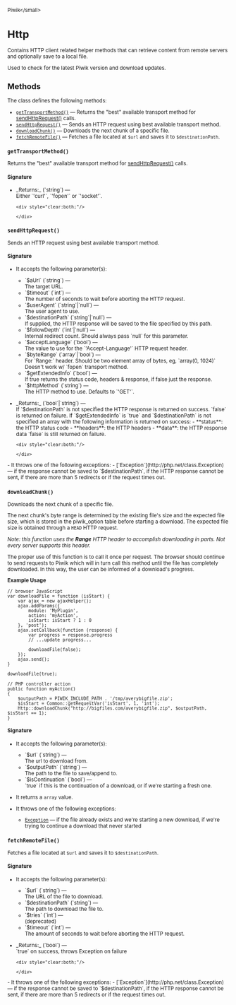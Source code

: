 <small>Piwik\</small>

Http
====

Contains HTTP client related helper methods that can retrieve content from remote servers and optionally save to a local file.

Used to check for the latest Piwik version and download updates.

Methods
-------

The class defines the following methods:

- [`getTransportMethod()`](#gettransportmethod) &mdash; Returns the "best" available transport method for [sendHttpRequest()](/api-reference/Piwik/Http#sendhttprequest) calls.
- [`sendHttpRequest()`](#sendhttprequest) &mdash; Sends an HTTP request using best available transport method.
- [`downloadChunk()`](#downloadchunk) &mdash; Downloads the next chunk of a specific file.
- [`fetchRemoteFile()`](#fetchremotefile) &mdash; Fetches a file located at `$url` and saves it to `$destinationPath`.

<a name="gettransportmethod" id="gettransportmethod"></a>
<a name="getTransportMethod" id="getTransportMethod"></a>
### `getTransportMethod()`

Returns the "best" available transport method for [sendHttpRequest()](/api-reference/Piwik/Http#sendhttprequest) calls.

#### Signature


<ul>
  <li>
    <div markdown="1" class="parameter">
    _Returns:_  (`string`) &mdash;
    <div markdown="1" class="param-desc">Either `'curl'`, `'fopen'` or `'socket'`.</div>

    <div style="clear:both;"/>

    </div>
  </li>
</ul>

<a name="sendhttprequest" id="sendhttprequest"></a>
<a name="sendHttpRequest" id="sendHttpRequest"></a>
### `sendHttpRequest()`

Sends an HTTP request using best available transport method.

#### Signature

-  It accepts the following parameter(s):

   <ul>
   <li>
      <div markdown="1" class="parameter">
      `$aUrl` (`string`) &mdash;

      <div markdown="1" class="param-desc"> The target URL.</div>

      <div style="clear:both;"/>

      </div>
   </li>
   <li>
      <div markdown="1" class="parameter">
      `$timeout` (`int`) &mdash;

      <div markdown="1" class="param-desc"> The number of seconds to wait before aborting the HTTP request.</div>

      <div style="clear:both;"/>

      </div>
   </li>
   <li>
      <div markdown="1" class="parameter">
      `$userAgent` (`string`|`null`) &mdash;

      <div markdown="1" class="param-desc"> The user agent to use.</div>

      <div style="clear:both;"/>

      </div>
   </li>
   <li>
      <div markdown="1" class="parameter">
      `$destinationPath` (`string`|`null`) &mdash;

      <div markdown="1" class="param-desc"> If supplied, the HTTP response will be saved to the file specified by this path.</div>

      <div style="clear:both;"/>

      </div>
   </li>
   <li>
      <div markdown="1" class="parameter">
      `$followDepth` (`int`|`null`) &mdash;

      <div markdown="1" class="param-desc"> Internal redirect count. Should always pass `null` for this parameter.</div>

      <div style="clear:both;"/>

      </div>
   </li>
   <li>
      <div markdown="1" class="parameter">
      `$acceptLanguage` (`bool`) &mdash;

      <div markdown="1" class="param-desc"> The value to use for the `'Accept-Language'` HTTP request header.</div>

      <div style="clear:both;"/>

      </div>
   </li>
   <li>
      <div markdown="1" class="parameter">
      `$byteRange` (`array`|`bool`) &mdash;

      <div markdown="1" class="param-desc"> For `Range:` header. Should be two element array of bytes, eg, `array(0, 1024)` Doesn't work w/ `fopen` transport method.</div>

      <div style="clear:both;"/>

      </div>
   </li>
   <li>
      <div markdown="1" class="parameter">
      `$getExtendedInfo` (`bool`) &mdash;

      <div markdown="1" class="param-desc"> If true returns the status code, headers & response, if false just the response.</div>

      <div style="clear:both;"/>

      </div>
   </li>
   <li>
      <div markdown="1" class="parameter">
      `$httpMethod` (`string`) &mdash;

      <div markdown="1" class="param-desc"> The HTTP method to use. Defaults to `'GET'`.</div>

      <div style="clear:both;"/>

      </div>
   </li>
   </ul>

<ul>
  <li>
    <div markdown="1" class="parameter">
    _Returns:_  (`bool`|`string`) &mdash;
    <div markdown="1" class="param-desc">If `$destinationPath` is not specified the HTTP response is returned on success. `false` is returned on failure. If `$getExtendedInfo` is `true` and `$destinationPath` is not specified an array with the following information is returned on success:  - **status**: the HTTP status code - **headers**: the HTTP headers - **data**: the HTTP response data  `false` is still returned on failure.</div>

    <div style="clear:both;"/>

    </div>
  </li>
</ul>
- It throws one of the following exceptions:
    - [`Exception`](http://php.net/class.Exception) &mdash; if the response cannot be saved to `$destinationPath`, if the HTTP response cannot be sent, if there are more than 5 redirects or if the request times out.

<a name="downloadchunk" id="downloadchunk"></a>
<a name="downloadChunk" id="downloadChunk"></a>
### `downloadChunk()`

Downloads the next chunk of a specific file.

The next chunk's byte range
is determined by the existing file's size and the expected file size, which
is stored in the piwik_option table before starting a download. The expected
file size is obtained through a `HEAD` HTTP request.

_Note: this function uses the **Range** HTTP header to accomplish downloading in
parts. Not every server supports this header._

The proper use of this function is to call it once per request. The browser
should continue to send requests to Piwik which will in turn call this method
until the file has completely downloaded. In this way, the user can be informed
of a download's progress.

**Example Usage**

```
// browser JavaScript
var downloadFile = function (isStart) {
    var ajax = new ajaxHelper();
    ajax.addParams({
        module: 'MyPlugin',
        action: 'myAction',
        isStart: isStart ? 1 : 0
    }, 'post');
    ajax.setCallback(function (response) {
        var progress = response.progress
        // ...update progress...

        downloadFile(false);
    });
    ajax.send();
}

downloadFile(true);
```

```
// PHP controller action
public function myAction()
{
    $outputPath = PIWIK_INCLUDE_PATH . '/tmp/averybigfile.zip';
    $isStart = Common::getRequestVar('isStart', 1, 'int');
    Http::downloadChunk("http://bigfiles.com/averybigfile.zip", $outputPath, $isStart == 1);
}
```

#### Signature

-  It accepts the following parameter(s):

   <ul>
   <li>
      <div markdown="1" class="parameter">
      `$url` (`string`) &mdash;

      <div markdown="1" class="param-desc"> The url to download from.</div>

      <div style="clear:both;"/>

      </div>
   </li>
   <li>
      <div markdown="1" class="parameter">
      `$outputPath` (`string`) &mdash;

      <div markdown="1" class="param-desc"> The path to the file to save/append to.</div>

      <div style="clear:both;"/>

      </div>
   </li>
   <li>
      <div markdown="1" class="parameter">
      `$isContinuation` (`bool`) &mdash;

      <div markdown="1" class="param-desc"> `true` if this is the continuation of a download, or if we're starting a fresh one.</div>

      <div style="clear:both;"/>

      </div>
   </li>
   </ul>
- It returns a `array` value.
- It throws one of the following exceptions:
    - [`Exception`](http://php.net/class.Exception) &mdash; if the file already exists and we&#039;re starting a new download, if we&#039;re trying to continue a download that never started

<a name="fetchremotefile" id="fetchremotefile"></a>
<a name="fetchRemoteFile" id="fetchRemoteFile"></a>
### `fetchRemoteFile()`

Fetches a file located at `$url` and saves it to `$destinationPath`.

#### Signature

-  It accepts the following parameter(s):

   <ul>
   <li>
      <div markdown="1" class="parameter">
      `$url` (`string`) &mdash;

      <div markdown="1" class="param-desc"> The URL of the file to download.</div>

      <div style="clear:both;"/>

      </div>
   </li>
   <li>
      <div markdown="1" class="parameter">
      `$destinationPath` (`string`) &mdash;

      <div markdown="1" class="param-desc"> The path to download the file to.</div>

      <div style="clear:both;"/>

      </div>
   </li>
   <li>
      <div markdown="1" class="parameter">
      `$tries` (`int`) &mdash;

      <div markdown="1" class="param-desc"> (deprecated)</div>

      <div style="clear:both;"/>

      </div>
   </li>
   <li>
      <div markdown="1" class="parameter">
      `$timeout` (`int`) &mdash;

      <div markdown="1" class="param-desc"> The amount of seconds to wait before aborting the HTTP request.</div>

      <div style="clear:both;"/>

      </div>
   </li>
   </ul>

<ul>
  <li>
    <div markdown="1" class="parameter">
    _Returns:_  (`bool`) &mdash;
    <div markdown="1" class="param-desc">`true` on success, throws Exception on failure</div>

    <div style="clear:both;"/>

    </div>
  </li>
</ul>
- It throws one of the following exceptions:
    - [`Exception`](http://php.net/class.Exception) &mdash; if the response cannot be saved to `$destinationPath`, if the HTTP response cannot be sent, if there are more than 5 redirects or if the request times out.

